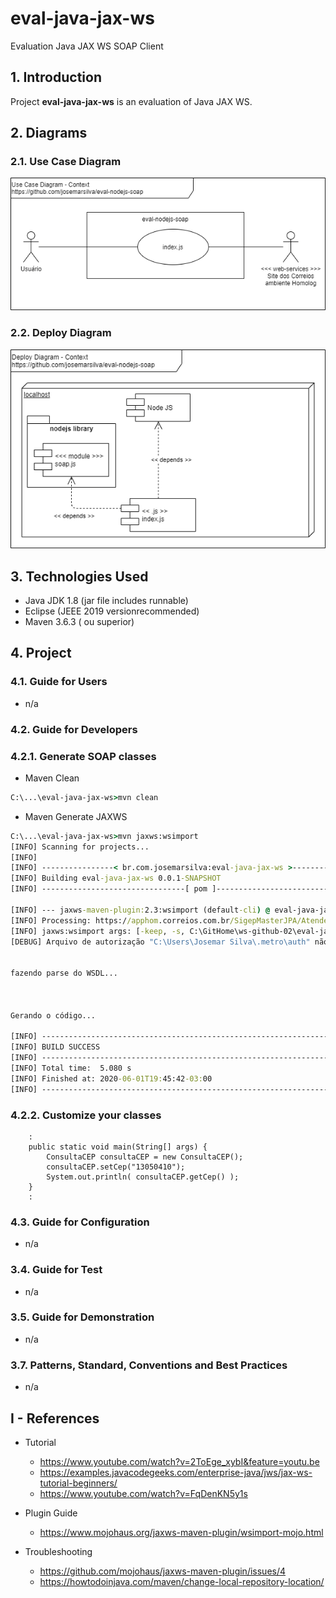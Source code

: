 # eval-java-jax-ws
Evaluation Java JAX WS SOAP Client


## 1. Introduction

Project **eval-java-jax-ws** is an evaluation of Java JAX WS.

## 2. Diagrams

### 2.1. Use Case Diagram

![UseCaseDiagram-Context.png](./doc/UseCaseDiagram-Context.png) 


### 2.2. Deploy Diagram

![DeployDiagram-Context.png](./doc/DeployDiagram-Context.png) 


## 3. Technologies Used
* Java JDK 1.8 (jar file includes runnable)
* Eclipse (JEEE 2019 versionrecommended)
* Maven 3.6.3 ( ou superior)

## 4. Project

### 4.1. Guide for Users

* n/a

### 4.2. Guide for Developers

### 4.2.1. Generate SOAP classes

* Maven Clean

```cmd
C:\...\eval-java-jax-ws>mvn clean
```

* Maven Generate JAXWS

```cmd
C:\...\eval-java-jax-ws>mvn jaxws:wsimport
[INFO] Scanning for projects...
[INFO]
[INFO] ----------------< br.com.josemarsilva:eval-java-jax-ws >----------------
[INFO] Building eval-java-jax-ws 0.0.1-SNAPSHOT
[INFO] --------------------------------[ pom ]---------------------------------

[INFO] --- jaxws-maven-plugin:2.3:wsimport (default-cli) @ eval-java-jax-ws ---
[INFO] Processing: https://apphom.correios.com.br/SigepMasterJPA/AtendeClienteService/AtendeCliente?wsdl
[INFO] jaxws:wsimport args: [-keep, -s, C:\GitHome\ws-github-02\eval-java-jax-ws\src\main\java, -d, C:\GitHome\ws-github-02\eval-java-jax-ws\target\classes, -encoding, UTF-8, -Xnocompile, -Xdebug, "https://apphom.correios.com.br/SigepMasterJPA/AtendeClienteService/AtendeCliente?wsdl"]
[DEBUG] Arquivo de autorização "C:\Users\Josemar Silva\.metro\auth" não encontrado. Se o acesso do WSDL precisar da Autenticação Básica, forneça o arquivo de autorização com o acesso de leitura em C:\Users\Josemar Silva\.metro\auth ou use -Xauthfile para fornecer o arquivo de autorização em cada linha para fornecer informações de autorização usando este formato : http[s]://user:password@host:port//<url-path>


fazendo parse do WSDL...



Gerando o código...

[INFO] ------------------------------------------------------------------------
[INFO] BUILD SUCCESS
[INFO] ------------------------------------------------------------------------
[INFO] Total time:  5.080 s
[INFO] Finished at: 2020-06-01T19:45:42-03:00
[INFO] ------------------------------------------------------------------------
```

### 4.2.2. Customize your classes

```java-jax-ws
	:
	public static void main(String[] args) {
		ConsultaCEP consultaCEP = new ConsultaCEP();
		consultaCEP.setCep("13050410");
		System.out.println( consultaCEP.getCep() );
	}
	:
```


### 4.3. Guide for Configuration

* n/a

### 3.4. Guide for Test

* n/a

### 3.5. Guide for Demonstration

* n/a

### 3.7. Patterns, Standard, Conventions and Best Practices

* n/a


## I - References

* Tutorial
  * https://www.youtube.com/watch?v=2ToEge_xybI&feature=youtu.be
  * https://examples.javacodegeeks.com/enterprise-java/jws/jax-ws-tutorial-beginners/
  * https://www.youtube.com/watch?v=FqDenKN5y1s

* Plugin Guide
  * https://www.mojohaus.org/jaxws-maven-plugin/wsimport-mojo.html

* Troubleshooting
  * https://github.com/mojohaus/jaxws-maven-plugin/issues/4
  * https://howtodoinjava.com/maven/change-local-repository-location/
